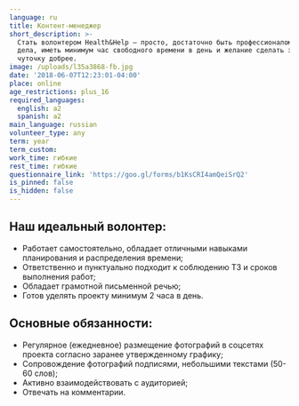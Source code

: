 ```yaml
---
language: ru
title: Контент-менеджер
short_description: >-
  Стать волонтером Health&Help – просто, достаточно быть профессионалом своего
  дела, иметь минимум час свободного времени в день и желание сделать этот мир
  чуточку добрее.
image: /uploads/l35a3868-fb.jpg
date: '2018-06-07T12:23:01-04:00'
place: online
age_restrictions: plus_16
required_languages:
  english: a2
  spanish: a2
main_language: russian
volunteer_type: any
term: year
term_custom:
work_time: гибкие
rest_time: гибкие
questionnaire_link: 'https://goo.gl/forms/b1KsCRI4amQeiSrQ2'
is_pinned: false
is_hidden: false
---
```

## Наш идеальный волонтер:

* Работает самостоятельно, обладает отличными навыками планирования и распределения времени;
* Ответственно и пунктуально подходит к соблюдению ТЗ и сроков выполнения работ;
* Обладает грамотной письменной речью;
* Готов уделять проекту минимум 2 часа в день.

## Основные обязанности:

* Регулярное (ежедневное) размещение фотографий в соцсетях проекта согласно заранее утвержденному графику;
* Сопровождение фотографий подписями, небольшими текстами (50-60 слов);
* Активно взаимодействовать с аудиторией;
* Отвечать на комментарии.
